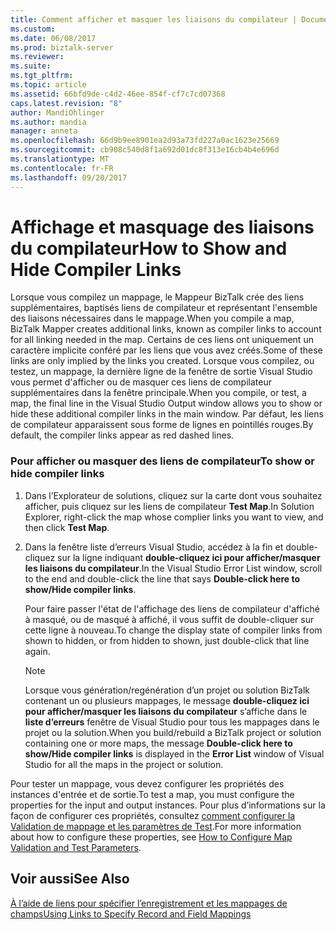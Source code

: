 ```yaml
---
title: Comment afficher et masquer les liaisons du compilateur | Documents Microsoft
ms.custom: 
ms.date: 06/08/2017
ms.prod: biztalk-server
ms.reviewer: 
ms.suite: 
ms.tgt_pltfrm: 
ms.topic: article
ms.assetid: 66bfd9de-c4d2-46ee-854f-cf7c7cd07368
caps.latest.revision: "8"
author: MandiOhlinger
ms.author: mandia
manager: anneta
ms.openlocfilehash: 66d9b9ee8901ea2d93a73fd227a0ac1623e25669
ms.sourcegitcommit: cb908c540d8f1a692d01dc8f313e16cb4b4e696d
ms.translationtype: MT
ms.contentlocale: fr-FR
ms.lasthandoff: 09/20/2017
---
```

# <a name="how-to-show-and-hide-compiler-links"></a><span data-ttu-id="da00b-102">Affichage et masquage des liaisons du compilateur</span><span class="sxs-lookup"><span data-stu-id="da00b-102">How to Show and Hide Compiler Links</span></span>
<span data-ttu-id="da00b-103">Lorsque vous compilez un mappage, le Mappeur BizTalk crée des liens supplémentaires, baptisés liens de compilateur et représentant l'ensemble des liaisons nécessaires dans le mappage.</span><span class="sxs-lookup"><span data-stu-id="da00b-103">When you compile a map, BizTalk Mapper creates additional links, known as compiler links to account for all linking needed in the map.</span></span> <span data-ttu-id="da00b-104">Certains de ces liens ont uniquement un caractère implicite conféré par les liens que vous avez créés.</span><span class="sxs-lookup"><span data-stu-id="da00b-104">Some of these links are only implied by the links you created.</span></span> <span data-ttu-id="da00b-105">Lorsque vous compilez, ou testez, un mappage, la dernière ligne de la fenêtre de sortie Visual Studio vous permet d'afficher ou de masquer ces liens de compilateur supplémentaires dans la fenêtre principale.</span><span class="sxs-lookup"><span data-stu-id="da00b-105">When you compile, or test, a map, the final line in the Visual Studio Output window allows you to show or hide these additional compiler links in the main window.</span></span> <span data-ttu-id="da00b-106">Par défaut, les liens de compilateur apparaissent sous forme de lignes en pointillés rouges.</span><span class="sxs-lookup"><span data-stu-id="da00b-106">By default, the compiler links appear as red dashed lines.</span></span>  
  
### <a name="to-show-or-hide-compiler-links"></a><span data-ttu-id="da00b-107">Pour afficher ou masquer des liens de compilateur</span><span class="sxs-lookup"><span data-stu-id="da00b-107">To show or hide compiler links</span></span>  
  
1.  <span data-ttu-id="da00b-108">Dans l’Explorateur de solutions, cliquez sur la carte dont vous souhaitez afficher, puis cliquez sur les liens de compilateur **Test Map**.</span><span class="sxs-lookup"><span data-stu-id="da00b-108">In Solution Explorer, right-click the map whose complier links you want to view, and then click **Test Map**.</span></span>  
  
2.  <span data-ttu-id="da00b-109">Dans la fenêtre liste d’erreurs Visual Studio, accédez à la fin et double-cliquez sur la ligne indiquant **double-cliquez ici pour afficher/masquer les liaisons du compilateur**.</span><span class="sxs-lookup"><span data-stu-id="da00b-109">In the Visual Studio Error List window, scroll to the end and double-click the line that says **Double-click here to show/Hide compiler links**.</span></span>  
  
     <span data-ttu-id="da00b-110">Pour faire passer l'état de l'affichage des liens de compilateur d'affiché à masqué, ou de masqué à affiché, il vous suffit de double-cliquer sur cette ligne à nouveau.</span><span class="sxs-lookup"><span data-stu-id="da00b-110">To change the display state of compiler links from shown to hidden, or from hidden to shown, just double-click that line again.</span></span>  
  
    > [!NOTE]
    >  <span data-ttu-id="da00b-111">Lorsque vous génération/regénération d’un projet ou solution BizTalk contenant un ou plusieurs mappages, le message **double-cliquez ici pour afficher/masquer les liaisons du compilateur** s’affiche dans le **liste d’erreurs** fenêtre de Visual Studio pour tous les mappages dans le projet ou la solution.</span><span class="sxs-lookup"><span data-stu-id="da00b-111">When you build/rebuild a BizTalk project or solution containing one or more maps, the message **Double-click here to show/Hide compiler links** is displayed in the **Error List** window of Visual Studio for all the maps in the project or solution.</span></span>  
  
 <span data-ttu-id="da00b-112">Pour tester un mappage, vous devez configurer les propriétés des instances d'entrée et de sortie.</span><span class="sxs-lookup"><span data-stu-id="da00b-112">To test a map, you must configure the properties for the input and output instances.</span></span> <span data-ttu-id="da00b-113">Pour plus d’informations sur la façon de configurer ces propriétés, consultez [comment configurer la Validation de mappage et les paramètres de Test](../core/how-to-configure-map-validation-and-test-parameters.md).</span><span class="sxs-lookup"><span data-stu-id="da00b-113">For more information about how to configure these properties, see [How to Configure Map Validation and Test Parameters](../core/how-to-configure-map-validation-and-test-parameters.md).</span></span>  
  
## <a name="see-also"></a><span data-ttu-id="da00b-114">Voir aussi</span><span class="sxs-lookup"><span data-stu-id="da00b-114">See Also</span></span>  
 [<span data-ttu-id="da00b-115">À l’aide de liens pour spécifier l’enregistrement et les mappages de champs</span><span class="sxs-lookup"><span data-stu-id="da00b-115">Using Links to Specify Record and Field Mappings</span></span>](../core/using-links-to-specify-record-and-field-mappings.md)